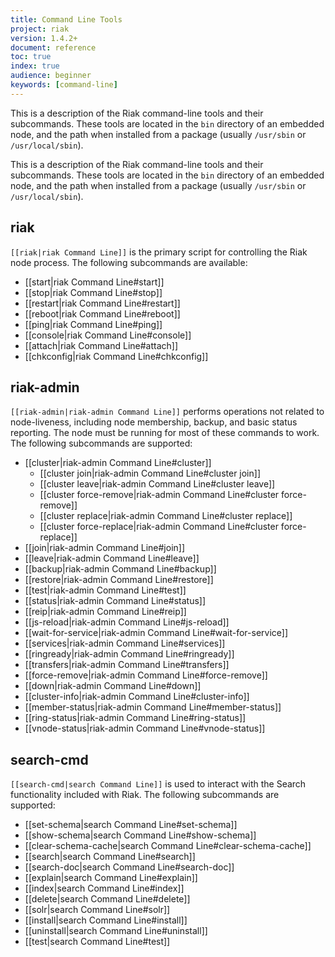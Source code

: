 ```yaml
---
title: Command Line Tools
project: riak
version: 1.4.2+
document: reference
toc: true
index: true
audience: beginner
keywords: [command-line]
---
```


This is a description of the Riak command-line tools and their subcommands.
These tools are located in the `bin` directory of an embedded node, and the path
when installed from a package (usually `/usr/sbin` or `/usr/local/sbin`).

This is a description of the Riak command-line tools and their subcommands.
These tools are located in the `bin` directory of an embedded node, and the path
when installed from a package (usually `/usr/sbin` or `/usr/local/sbin`).

## riak

`[[riak|riak Command Line]]` is the primary script for controlling the
Riak node process. The following subcommands are available:

* [[start|riak Command Line#start]]
* [[stop|riak Command Line#stop]]
* [[restart|riak Command Line#restart]]
* [[reboot|riak Command Line#reboot]]
* [[ping|riak Command Line#ping]]
* [[console|riak Command Line#console]]
* [[attach|riak Command Line#attach]]
* [[chkconfig|riak Command Line#chkconfig]]

## riak-admin

`[[riak-admin|riak-admin Command Line]]` performs operations not related
to node-liveness, including node membership, backup, and basic status reporting.
The node must be running for most of these commands to work. The following
subcommands are supported:

* [[cluster|riak-admin Command Line#cluster]]
  * [[cluster join|riak-admin Command Line#cluster join]]
  * [[cluster leave|riak-admin Command Line#cluster leave]]
  * [[cluster force-remove|riak-admin Command Line#cluster force-remove]]
  * [[cluster replace|riak-admin Command Line#cluster replace]]
  * [[cluster force-replace|riak-admin Command Line#cluster force-replace]]
* [[join|riak-admin Command Line#join]]
* [[leave|riak-admin Command Line#leave]]
* [[backup|riak-admin Command Line#backup]]
* [[restore|riak-admin Command Line#restore]]
* [[test|riak-admin Command Line#test]]
* [[status|riak-admin Command Line#status]]
* [[reip|riak-admin Command Line#reip]]
* [[js-reload|riak-admin Command Line#js-reload]]
* [[wait-for-service|riak-admin Command Line#wait-for-service]]
* [[services|riak-admin Command Line#services]]
* [[ringready|riak-admin Command Line#ringready]]
* [[transfers|riak-admin Command Line#transfers]]
* [[force-remove|riak-admin Command Line#force-remove]]
* [[down|riak-admin Command Line#down]]
* [[cluster-info|riak-admin Command Line#cluster-info]]
* [[member-status|riak-admin Command Line#member-status]]
* [[ring-status|riak-admin Command Line#ring-status]]
* [[vnode-status|riak-admin Command Line#vnode-status]]

## search-cmd

`[[search-cmd|search Command Line]]` is used to interact with the
Search functionality included with Riak. The following subcommands are
supported:

* [[set-schema|search Command Line#set-schema]]
* [[show-schema|search Command Line#show-schema]]
* [[clear-schema-cache|search Command Line#clear-schema-cache]]
* [[search|search Command Line#search]]
* [[search-doc|search Command Line#search-doc]]
* [[explain|search Command Line#explain]]
* [[index|search Command Line#index]]
* [[delete|search Command Line#delete]]
* [[solr|search Command Line#solr]]
* [[install|search Command Line#install]]
* [[uninstall|search Command Line#uninstall]]
* [[test|search Command Line#test]]
